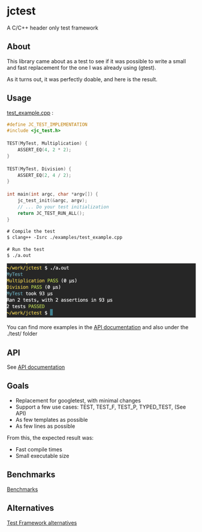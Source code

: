 # jctest

A C/C++ header only test framework

## About

This library came about as a test to see if it was possible to write a small and fast replacement
for the one I was already using (gtest).

As it turns out, it was perfectly doable, and here is the result.

## Usage

[test_example.cpp](https://github.com/JCash/jctest/blob/master/examples/test_example.cpp) :
```C++
#define JC_TEST_IMPLEMENTATION
#include <jc_test.h>

TEST(MyTest, Multiplication) {
    ASSERT_EQ(4, 2 * 2);
}

TEST(MyTest, Division) {
    ASSERT_EQ(2, 4 / 2);
}

int main(int argc, char *argv[]) {
    jc_test_init(&argc, argv);
    // ... Do your test initialization
    return JC_TEST_RUN_ALL();
}
```

    # Compile the test
    $ clang++ -Isrc ./examples/test_example.cpp
    
    # Run the test
    $ ./a.out

![test_example.png](https://github.com/JCash/jctest/blob/master/examples/test_example.png)

You can find more examples in the [API documentation](./README_API.md) and also under the ./test/ folder

## API

See [API documentation](./README_API.md)

## Goals

* Replacement for googletest, with minimal changes
* Support a few use cases: TEST, TEST_F, TEST_P, TYPED_TEST, (See API)
* As few templates as possible
* As few lines as possible

From this, the expected result was:

* Fast compile times
* Small executable size

## Benchmarks

[Benchmarks](./README_BENCHMARK.md)

## Alternatives

[Test Framework alternatives](./README_ALTERNATIVES.md)
